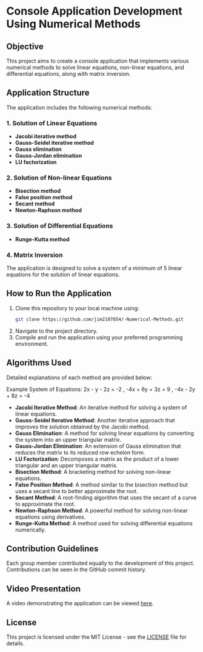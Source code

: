 # Console Application Development Using Numerical Methods

## Objective
This project aims to create a console application that implements various numerical methods to solve linear equations, non-linear equations, and differential equations, along with matrix inversion. 

## Application Structure
The application includes the following numerical methods:

### 1. Solution of Linear Equations
- **Jacobi iterative method**
- **Gauss-Seidel iterative method**
- **Gauss elimination**
- **Gauss-Jordan elimination**
- **LU factorization**

### 2. Solution of Non-linear Equations
- **Bisection method**
- **False position method**
- **Secant method**
- **Newton-Raphson method**

### 3. Solution of Differential Equations
- **Runge-Kutta method**

### 4. Matrix Inversion

The application is designed to solve a system of a minimum of 5 linear equations for the solution of linear equations.

## How to Run the Application
1. Clone this repository to your local machine using:
    ```bash
    git clone https://github.com/jim2107054/-Numerical-Methods.git
    ```
2. Navigate to the project directory.
3. Compile and run the application using your preferred programming environment.

## Algorithms Used
Detailed explanations of each method are provided below:

Example System of Equations:
2x - y - 2z = -2 , 
    -4x + 6y + 3z = 9 , 
    -4x - 2y + 8z = -4

- **Jacobi Iterative Method**: An iterative method for solving a system of linear equations.
- **Gauss-Seidel Iterative Method**: Another iterative approach that improves the solution obtained by the Jacobi method.
- **Gauss Elimination**: A method for solving linear equations by converting the system into an upper triangular matrix.
- **Gauss-Jordan Elimination**: An extension of Gauss elimination that reduces the matrix to its reduced row echelon form.
- **LU Factorization**: Decomposes a matrix as the product of a lower triangular and an upper triangular matrix.
- **Bisection Method**: A bracketing method for solving non-linear equations.
- **False Position Method**: A method similar to the bisection method but uses a secant line to better approximate the root.
- **Secant Method**: A root-finding algorithm that uses the secant of a curve to approximate the root.
- **Newton-Raphson Method**: A powerful method for solving non-linear equations using derivatives.
- **Runge-Kutta Method**: A method used for solving differential equations numerically.

## Contribution Guidelines
Each group member contributed equally to the development of this project. Contributions can be seen in the GitHub commit history.

## Video Presentation
A video demonstrating the application can be viewed [here](link_to_video).

## License
This project is licensed under the MIT License - see the [LICENSE](LICENSE) file for details.
